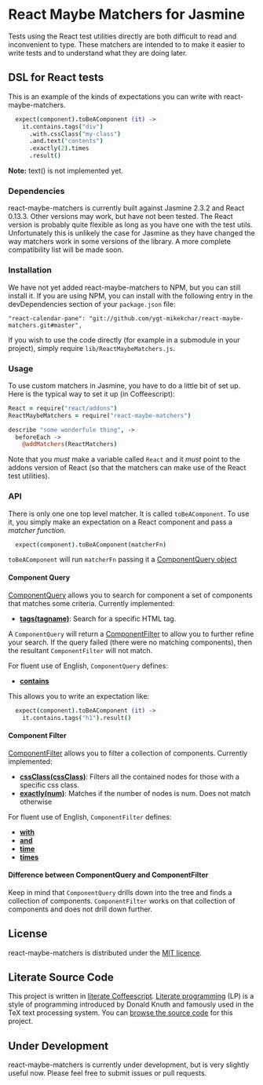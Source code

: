 # React Maybe Matchers for Jasmine

Tests using the React test utilities directly are both difficult to read
and inconvenient to type. These matchers are intended to to make it
easier to write tests and to understand what they are doing later.

## DSL for React tests

This is an example of the kinds of expectations you can write
with react-maybe-matchers.

```coffee
  expect(component).toBeAComponent (it) ->
    it.contains.tags("div")
      .with.cssClass("my-class")
      .and.text("contents")
      .exactly(2).times
      .result()
```

**Note:** text() is not implemented yet.

### Dependencies

react-maybe-matchers is currently built against Jasmine 2.3.2 and React 0.13.3.
Other versions may work, but have not been tested.  The React version is
probably quite flexible as long as you have one with the test utils.  Unfortunately
this is unlikely the case for Jasmine as they have changed the way matchers
work in some versions of the library.  A more complete compatibility list will
be made soon.

### Installation

We have not yet added react-maybe-matchers to NPM, but you can still install it.
If you are using NPM, you can install with the following
entry in the devDependencies section of your `package.json` file:

```
"react-calendar-pane": "git://github.com/ygt-mikekchar/react-maybe-matchers.git#master",
```

If you wish to use the code directly (for example in a submodule in your project),
simply require `lib/ReactMaybeMatchers.js`.

### Usage

To use custom matchers in Jasmine, you have to do a little bit of set up.  Here
is the typical way to set it up (in Coffeescript):

```coffee
React = require("react/addons")
ReactMaybeMatchers = require("react-maybe-matchers")

describe "some wonderfule thing", ->
  beforeEach ->
    @addMatchers(ReactMatchers)

```

Note that you *must* make a variable called `React` and it *must* point
to the addons version of React (so that the matchers can make use of
the React test utilities).


### API

There is only one one top level matcher.  It is called `toBeAComponent`.
To use it, you simply make an expectation on a React component and
pass a *matcher function*.

```coffee
  expect(component).toBeAComponent(matcherFn)
```

`toBeAComponent` will run `matcherFn` passing it a
[ComponentQuery object](src/ComponentQuery.litcoffee#componentquery)

#### Component Query

[ComponentQuery](src/ComponentQuery.litcoffee#componentquery) allows you to
search for component a set of components that matches some criteria.  Currently implemented:

  - **[tags(tagname)](src/ComponentQuery.litcoffee#testing-for-dom-tags)**:
    Search for a specific HTML tag.

A `ComponentQuery` will return a [ComponentFilter](src/ComponentFilter.litcoffee#componentfilter)
to allow you to further refine your search. If the query failed (there were
no matching components), then the resultant `ComponentFilter` will not
match.

For fluent use of English, `ComponentQuery` defines:

  - **[contains](src/ComponentQuery.litcoffee#english-helpers)**

This allows you to write an expectation like:

```coffee
  expect(component).toBeAComponent (it) ->
    it.contains.tags("h1").result()
```

#### Component Filter

[ComponentFilter](src/ComponentFilter.litcoffee#componentfilter) allows you to
filter a collection of components.  Currently implemented:

  - **[cssClass(cssClass)](src/ComponentFilter.litcoffee#filtering-nodes-by-css-class)**:
    Filters all the contained nodes for those with a specific css class.
  - **[exactly(num)](src/ComponentFilter.litcoffee#enforcing-the-number-of-nodes)**:
    Matches if the number of nodes is num.  Does not match otherwise

For fluent use of English, `ComponentFilter` defines:

  - **[with](src/ComponentFilter.litcoffee#english-helpers)**
  - **[and](src/ComponentFilter.litcoffee#english-helpers)**
  - **[time](src/ComponentFilter.litcoffee#english-helpers)**
  - **[times](src/ComponentFilter.litcoffee#english-helpers)**

#### Difference between ComponentQuery and ComponentFilter

Keep in mind that `ComponentQuery` drills down into the tree and finds a collection
of components.  `ComponentFilter` works on that collection of components and does
not drill down further.

## License

react-maybe-matchers is distributed under the [MIT licence](./LICENSE).

## Literate Source Code

This project is written in
[literate Coffeescript](http://coffeescript.org/#literate).
[Literate programming](https://en.wikipedia.org/wiki/Literate_programming)
(LP) is a style of programming introduced by Donald Knuth and famously
used in the TeX text processing system.  You can
[browse the source code](src/ReactMatchers.litcoffee#react-matchers) for this project.

## Under Development

react-maybe-matchers is currently under development, but is very slightly
useful now.  Please feel free to submit issues or pull requests.
